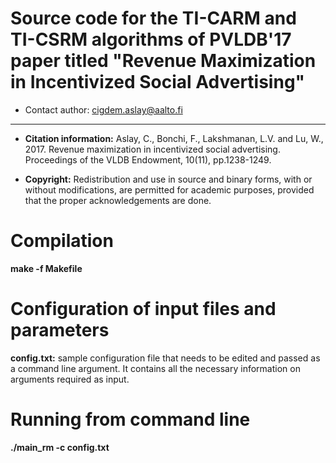 # Source code for the TI-CARM and TI-CSRM algorithms of PVLDB'17 paper titled "Revenue Maximization in Incentivized Social Advertising"

* Contact author: cigdem.aslay@aalto.fi

---

*  **Citation information:** Aslay, C., Bonchi, F., Lakshmanan, L.V. and Lu, W., 2017. Revenue maximization in incentivized social advertising. Proceedings of the VLDB Endowment, 10(11), pp.1238-1249.


* **Copyright:** Redistribution and use in source and binary forms, with or without modifications, are permitted for academic purposes, provided that the proper acknowledgements are done.


# Compilation  

**make -f Makefile**


# Configuration of input files and parameters 

**config.txt:** sample configuration file that needs to be edited and passed as a command line argument. 
It contains all the necessary information on arguments required as input.  


# Running from command line

**./main_rm -c config.txt**
